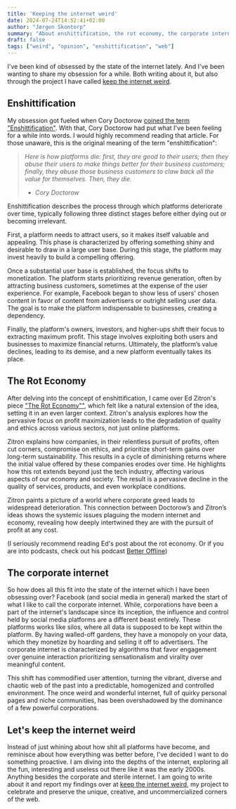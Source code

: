 ```yaml
---
title: 'Keeping the internet weird'
date: 2024-07-24T14:52:41+02:00
author: "Jørgen Skontorp"
summary: "About enshittification, the rot economy, the corporate internet and my project for keeping the internet weird."
draft: false
tags: ["weird", "opinion", "enshittification", "web"]
---
```

I've been kind of obsessed by the state of the internet lately. And I've been wanting to share my obsession for a while. Both writing about it, but also through the project I have called [keep the internet weird](/weird/).

## Enshittification
My obsession got fueled when Cory Doctorow [coined the term "Enshittification"](https://pluralistic.net/2023/01/21/potemkin-ai/#hey-guys). With that, Cory Doctorow had put what I've been feeling for a while into words. I would highly recommend reading that article. For those unaware, this is the original meaning of the term "enshittification":

> *Here is how platforms die: first, they are good to their users; then they abuse their users to make things better for their business customers; finally, they abuse those business customers to claw back all the value for themselves. Then, they die.*
> - <cite>*Cory Doctorow*</cite>

Enshittification describes the process through which platforms deteriorate over time, typically following three distinct stages before either dying out or becoming irrelevant.

First, a platform needs to attract users, so it makes itself valuable and appealing. This phase is characterized by offering something shiny and desirable to draw in a large user base. During this stage, the platform may invest heavily to build a compelling offering.

Once a substantial user base is established, the focus shifts to monetization. The platform starts prioritizing revenue generation, often by attracting business customers, sometimes at the expense of the user experience. For example, Facebook began to show less of users' chosen content in favor of content from advertisers or outright selling user data. The goal is to make the platform indispensable to businesses, creating a dependency.

Finally, the platform's owners, investors, and higher-ups shift their focus to extracting maximum profit. This stage involves exploiting both users and businesses to maximize financial returns. Ultimately, the platform’s value declines, leading to its demise, and a new platform eventually takes its place.

## The Rot Economy
After delving into the concept of enshittification, I came over Ed Zitron's piece ["The Rot Economy""](https://www.wheresyoured.at/the-rot-economy/), which felt like a natural extension of the idea, setting it in an even larger context. Zitron's analysis explores how the pervasive focus on profit maximization leads to the degradation of quality and ethics across various sectors, not just online platforms.

Zitron explains how companies, in their relentless pursuit of profits, often cut corners, compromise on ethics, and prioritize short-term gains over long-term sustainability. This results in a cycle of diminishing returns where the initial value offered by these companies erodes over time. He highlights how this rot extends beyond just the tech industry, affecting various aspects of our economy and society. The result is a pervasive decline in the quality of services, products, and even workplace conditions.

Zitron paints a picture of a world where corporate greed leads to widespread deterioration. This connection between Doctorow’s and Zitron’s ideas shows the systemic issues plaguing the modern internet and economy, revealing how deeply intertwined they are with the pursuit of profit at any cost.

(I seriously recommend reading Ed's post about the rot economy. Or if you are into podcasts, check out his podcast [Better Offline](https://www.betteroffline.com/))

## The corporate internet
So how does all this fit into the state of the internet which I have been obsessing over? Facebook (and social media in general) marked the start of what I like to call the corporate internet. While, corporations have been a part of the internet's landscape since its inception, the influence and control held by social media platforms are a different beast entirely. These platforms works like silos, where all data is supposed to be kept within the platform. By having walled-off gardens, they have a monopoly on your data, which they monetize by hoarding and selling it off to advertisers. The corporate internet is characterized by algorithms that favor engagement over genuine interaction  prioritizing sensationalism and virality over meaningful content.

This shift has commodified user attention, turning the vibrant, diverse and chaotic web of the past into a predictable, homogenized and controlled environment. The once weird and wonderful internet, full of quirky personal pages and niche communities, has been overshadowed by the dominance of a few powerful corporations.

## Let's keep the internet weird
Instead of just whining about how shit all platforms have become, and reminisce about how everything was better before, I've decided I want to do something proactive. I am diving into the depths of the internet, exploring all the fun, interesting and useless out there like it was the early 2000s. Anything besides the corporate and sterile internet. I am going to write about it and report my findings over at [keep the internet weird](/weird/), my project to celebrate and preserve the unique, creative, and uncommercialized corners of the web.
